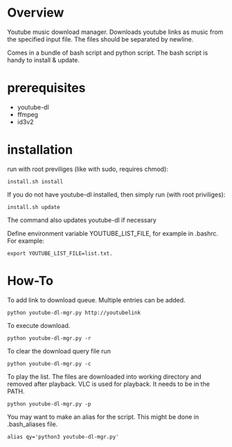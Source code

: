 # Overview

Youtube music download manager. Downloads youtube links as music from the specified input file. The files should be separated by newline.

Comes in a bundle of bash script and python script. The bash script is handy to install & update.

# prerequisites
 - youtube-dl
 - ffmpeg
 - id3v2

# installation
run with root previliges (like with sudo, requires chmod):
```
install.sh install
```

If you do not have youtube-dl installed, then simply run (with root priviliges):
```
install.sh update
```

The command also updates youtube-dl if necessary

Define environment variable YOUTUBE_LIST_FILE, for example in .bashrc.
For example:
```
export YOUTUBE_LIST_FILE=list.txt.
```

# How-To

To add link to download queue. Multiple entries can be added.
```
python youtube-dl-mgr.py http://youtubelink
```

To execute download.
```
python youtube-dl-mgr.py -r
```

To clear the download query file run
```
python youtube-dl-mgr.py -c
```

To play the list. The files are downloaded into working directory and removed after playback.
VLC is used for playback. It needs to be in the PATH.
```
python youtube-dl-mgr.py -p
```

You may want to make an alias for the script. This might be done in .bash_aliases file.
```
alias qy='python3 youtube-dl-mgr.py'
```
